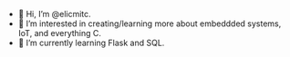 - 👋 Hi, I’m @elicmitc.
- 👀 I’m interested in creating/learning more about embeddded systems, IoT, and everything C.
- 🌱 I’m currently learning Flask and SQL.


<!---
elicmitc/elicmitc is a ✨ special ✨ repository because its `README.md` (this file) appears on your GitHub profile.
You can click the Preview link to take a look at your changes.
--->
